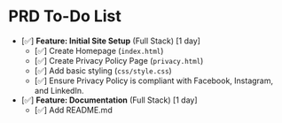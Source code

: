 # PRD To-Do List

- [✅] **Feature: Initial Site Setup** (Full Stack) [1 day]
  - [✅] Create Homepage (`index.html`)
  - [✅] Create Privacy Policy Page (`privacy.html`)
  - [✅] Add basic styling (`css/style.css`)
  - [✅] Ensure Privacy Policy is compliant with Facebook, Instagram, and LinkedIn.
- [✅] **Feature: Documentation** (Full Stack) [1 day]
  - [✅] Add README.md 